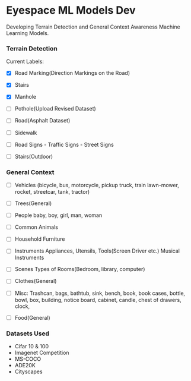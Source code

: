 # Eyespace ML Models Dev
Developing Terrain Detection and General Context Awareness Machine Learning Models.

### Terrain Detection 

Current Labels:
- [X] Road Marking(Direction Markings on the Road)
- [X] Stairs
- [X] Manhole
- [ ] Pothole(Upload Revised Dataset)
- [ ] Road(Asphalt Dataset)
- [ ] Sidewalk 
- [ ] Road Signs - Traffic Signs - Street Signs
- [ ] Stairs(Outdoor)


### General Context 
- [ ] Vehicles (bicycle, bus, motorcycle, pickup truck, train
lawn-mower, rocket, streetcar, tank, tractor)
- [ ] Trees(General) 
- [ ] People
baby, boy, girl, man, woman 
- [ ] Common Animals
- [ ] Household Furniture 
- [ ] Instruments
Appliances, Utensils, Tools(Screen Driver etc.) Musical Instruments

- [ ] Scenes
Types of Rooms(Bedroom, library, computer)
- [ ] Clothes(General)
- [ ] Misc: Trashcan, bags, bathtub, sink, bench, book, book cases, bottle, bowl, box, building, notice board, cabinet, candle, chest of drawers, clock, 
- [ ] Food(General)


### Datasets Used

* Cifar 10 & 100
* Imagenet Competition 
* MS-COCO
* ADE20K
* Cityscapes

